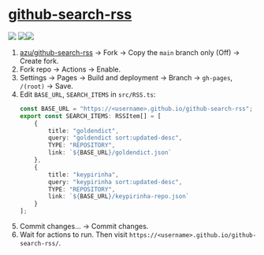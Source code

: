 # [github-search-rss](https://github.com/azu/github-search-rss)

![](https://img.shields.io/github/license/azu/github-search-rss?style=flat-square) ![](https://img.shields.io/github/last-commit/scillidan/github-search-rss/main?label=last%20commit%20(fork)&style=flat-square)![](https://img.shields.io/badge/GitHub%20Pages-121013?logo=github&logoColor=white)

1. [azu/github-search-rss](https://github.com/azu/github-search-rss) → Fork → Copy the `main` branch only (Off) → Create fork.
2. Fork repo → Actions → Enable.
3. Settings → Pages → Build and deployment → Branch → `gh-pages`, `/(root)` → Save.
4. Edit `BASE_URL`, `SEARCH_ITEMS` in `src/RSS.ts`:
   ```ts
   const BASE_URL = "https://<username>.github.io/github-search-rss";
   export const SEARCH_ITEMS: RSSItem[] = [
       {
           title: "goldendict",
           query: "goldendict sort:updated-desc",
           TYPE: "REPOSITORY",
           link: `${BASE_URL}/goldendict.json`
       },
       {
           title: "keypirinha",
           query: "keypirinha sort:updated-desc",
           TYPE: "REPOSITORY",
           link: `${BASE_URL}/keypirinha-repo.json`
       }
   ];
   ```
5. Commit changes... → Commit changes.
6. Wait for actions to run. Then visit `https://<username>.github.io/github-search-rss/`.
